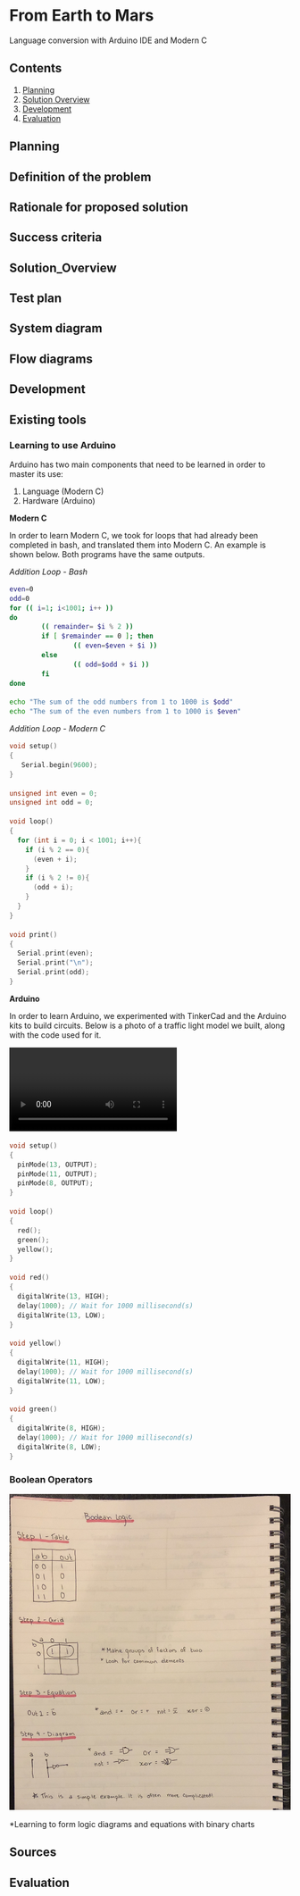 From Earth to Mars
====

Language conversion with Arduino IDE and Modern C

Contents
----
  1. [Planning](#planning)
  2. [Solution Overview](#solution_overview)
  3. [Development](#development)
  4. [Evaluation](#evaluation)
  
  
Planning
---
## Definition of the problem

## Rationale for proposed solution

## Success criteria

Solution_Overview
---
## Test plan

## System diagram

## Flow diagrams

Development
----
## Existing tools

### Learning to use Arduino

Arduino has two main components that need to be learned in order to master its use:
1. Language (Modern C)
2. Hardware (Arduino)

**Modern C**

In order to learn Modern C, we took for loops that had already been completed in bash, and translated them into Modern C. An example is shown below. Both programs have the same outputs.

*Addition Loop - Bash*
```.sh
even=0
odd=0
for (( i=1; i<1001; i++ ))
do
        (( remainder= $i % 2 ))
        if [ $remainder == 0 ]; then
                (( even=$even + $i ))
        else
                (( odd=$odd + $i ))
        fi
done

echo "The sum of the odd numbers from 1 to 1000 is $odd"
echo "The sum of the even numbers from 1 to 1000 is $even"
```

*Addition Loop - Modern C*
```.c
void setup()
{
   Serial.begin(9600);
}

unsigned int even = 0;
unsigned int odd = 0;

void loop()
{
  for (int i = 0; i < 1001; i++){
    if (i % 2 == 0){
      (even + i);
    }
    if (i % 2 != 0){
      (odd + i);
    }
  }
}

void print()
{
  Serial.print(even);
  Serial.print("\n");
  Serial.print(odd);
}
```

**Arduino**

In order to learn Arduino, we experimented with TinkerCad and the Arduino kits to build circuits. Below is a photo of a traffic light model we built, along with the code used for it.

![Arduino Circuit](traffic.MOV)

```.c
void setup()
{
  pinMode(13, OUTPUT);
  pinMode(11, OUTPUT);
  pinMode(8, OUTPUT);
}

void loop()
{
  red();
  green();
  yellow();
}

void red()
{
  digitalWrite(13, HIGH);
  delay(1000); // Wait for 1000 millisecond(s)
  digitalWrite(13, LOW);
}
  
void yellow()  
{
  digitalWrite(11, HIGH);
  delay(1000); // Wait for 1000 millisecond(s)
  digitalWrite(11, LOW);  
}

void green()
{
  digitalWrite(8, HIGH);
  delay(1000); // Wait for 1000 millisecond(s)
  digitalWrite(8, LOW);
}
```
### Boolean Operators

![Boolean Notes](IMG_6146.JPG)

*Learning to form logic diagrams and equations with binary charts


## Sources

Evaluation
----
